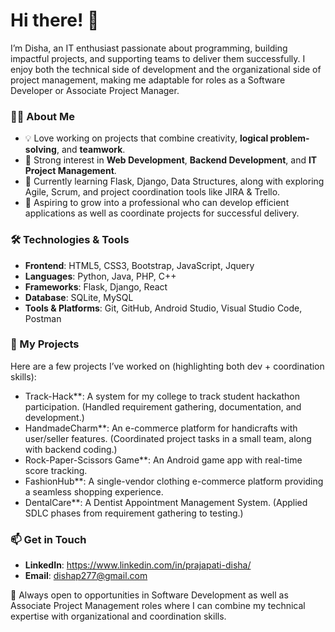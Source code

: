 # Hi there! 👋

I’m Disha, an IT enthusiast passionate about programming, building impactful projects, and supporting teams to deliver them successfully. I enjoy both the technical side of development and the organizational side of project management, making me adaptable for roles as a Software Developer or Associate Project Manager.

### 👩‍💻 About Me

- 💡 Love working on projects that combine creativity, **logical problem-solving**, and **teamwork**.
- 🌟 Strong interest in **Web Development**, **Backend Development**, and **IT Project Management**.
- 🌱 Currently learning Flask, Django, Data Structures, along with exploring Agile, Scrum, and project coordination tools like JIRA & Trello.
- 🎯 Aspiring to grow into a professional who can develop efficient applications as well as coordinate projects for successful delivery.

### 🛠️ Technologies & Tools

- **Frontend**: HTML5, CSS3, Bootstrap, JavaScript, Jquery
- **Languages**: Python, Java, PHP, C++
- **Frameworks**: Flask, Django, React
- **Database**: SQLite, MySQL
- **Tools & Platforms**: Git, GitHub, Android Studio, Visual Studio Code, Postman

### 🌟 My Projects

Here are a few projects I’ve worked on (highlighting both dev + coordination skills):

- Track-Hack**: A system for my college to track student hackathon participation. (Handled requirement gathering, documentation, and development.)
- HandmadeCharm**: An e-commerce platform for handicrafts with user/seller features. (Coordinated project tasks in a small team, along with backend coding.)
- Rock-Paper-Scissors Game**: An Android game app with real-time score tracking.
- FashionHub**: A single-vendor clothing e-commerce platform providing a seamless shopping experience.
- DentalCare**: A Dentist Appointment Management System. (Applied SDLC phases from requirement gathering to testing.)

### 📫 Get in Touch

- **LinkedIn**: https://www.linkedin.com/in/prajapati-disha/
- **Email**: dishap277@gmail.com

💬 Always open to opportunities in Software Development as well as Associate Project Management roles where I can combine my technical expertise with organizational and coordination skills.












